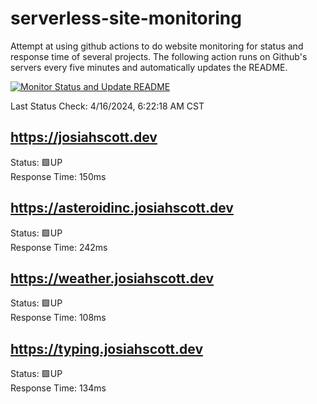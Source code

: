 # serverless-site-monitoring
Attempt at using github actions to do website monitoring for status and response time of several projects. The following action runs on Github's servers every five minutes and automatically updates the README.  

[![Monitor Status and Update README](https://github.com/JosiahSco/serverless-site-monitoring/actions/workflows/monitor.yaml/badge.svg)](https://github.com/JosiahSco/serverless-site-monitoring/actions/workflows/monitor.yaml)

Last Status Check: 4/16/2024, 6:22:18 AM CST

## https://josiahscott.dev
Status: 🟩UP  
Response Time: 150ms

## https://asteroidinc.josiahscott.dev
Status: 🟩UP  
Response Time: 242ms

## https://weather.josiahscott.dev
Status: 🟩UP  
Response Time: 108ms

## https://typing.josiahscott.dev
Status: 🟩UP  
Response Time: 134ms

